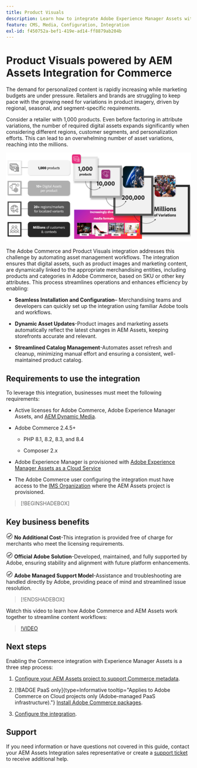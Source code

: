 ```yaml
---
title: Product Visuals
description: Learn how to integrate Adobe Experience Manager Assets with your [!DNL Commerce] instance to create and manage the media files for your Commerce storefront.
feature: CMS, Media, Configuration, Integration
exl-id: f450752a-bef1-419e-ad14-ff8879ab204b
---
```

# Product Visuals powered by AEM Assets Integration for Commerce

The demand for personalized content is rapidly increasing while marketing budgets are under pressure. Retailers and brands are struggling to keep pace with the growing need for variations in product imagery, driven by regional, seasonal, and segment-specific requirements.

Consider a retailer with 1,000 products. Even before factoring in attribute variations, the number of required digital assets expands significantly when considering different regions, customer segments, and personalization efforts. This can lead to an overwhelming number of asset variations, reaching into the millions.

![check](assets/product-visuals-example.png)

The Adobe Commerce and Product Visuals integration addresses this challenge by automating asset management workflows. The integration ensures that digital assets, such as product images and marketing content, are dynamically linked to the appropriate merchandising entities, including products and categories in Adobe Commerce, based on SKU or other key attributes. This process streamlines operations and enhances efficiency by enabling:

* **Seamless Installation and Configuration**– Merchandising teams and developers can quickly set up the integration using familiar Adobe tools and workflows.

* **Dynamic Asset Updates**-Product images and marketing assets automatically reflect the latest changes in AEM Assets, keeping storefronts accurate and relevant.

* **Streamlined Catalog Management**-Automates asset refresh and cleanup, minimizing manual effort and ensuring a consistent, well-maintained product catalog.

## Requirements to use the integration

To leverage this integration, businesses must meet the following requirements:

* Active licenses for Adobe Commerce, Adobe Experience Manager Assets, and [AEM Dynamic Media](https://experienceleague.adobe.com/en/docs/experience-manager-65/content/assets/dynamic/administering-dynamic-media).

* Adobe Commerce 2.4.5+

    * PHP 8.1, 8.2, 8.3, and 8.4

    * Composer 2.x

* Adobe Experience Manager is provisioned with [Adobe Experience Manager Assets as a Cloud Service](https://experienceleague.adobe.com/en/docs/experience-manager-cloud-service/content/assets/overview)

* The Adobe Commerce user configuring the integration must have access to the [IMS Organization](https://experienceleague.adobe.com/en/docs/core-services/interface/administration/organizations#concept_EA8AEE5B02CF46ACBDAD6A8508646255) where the AEM Assets project is provisioned.

>[!BEGINSHADEBOX]

## Key business benefits

![check](assets/icon-check.png) **No Additional Cost**-This integration is provided free of charge for merchants who meet the licensing requirements.

![check](assets/icon-check.png) **Official Adobe Solution**-Developed, maintained, and fully supported by Adobe, ensuring stability and alignment with future platform enhancements.

![check](assets/icon-check.png) **Adobe Managed Support Model**-Assistance and troubleshooting are handled directly by Adobe, providing peace of mind and streamlined issue resolution.

>[!ENDSHADEBOX]

Watch this video to learn how Adobe Commerce and AEM Assets work together to streamline content workflows:

>[!VIDEO](https://video.tv.adobe.com/v/3447837)

## Next steps

Enabling the Commerce integration with Experience Manager Assets is a three step process:

1. [Configure your AEM Assets project to support Commerce metadata](get-started/configure-aem.md).

1. [!BADGE PaaS only]{type=Informative tooltip="Applies to Adobe Commerce on Cloud projects only (Adobe-managed PaaS infrastructure)."} [Install Adobe Commerce packages](get-started/configure-commerce.md).

1. [Configure the integration](get-started/setup-synchronization.md).

## Support

If you need information or have questions not covered in this guide, contact your AEM Assets Integration sales representative or create a [support ticket](https://experienceleague.adobe.com/docs/commerce-knowledge-base/kb/help-center-guide/magento-help-center-user-guide.html#submit-ticket) to receive additional help.
